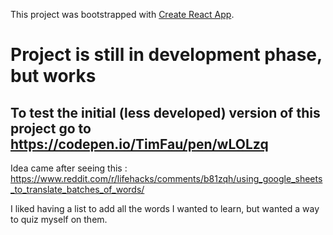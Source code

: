 This project was bootstrapped with [Create React App](https://github.com/facebook/create-react-app).

# Project is still in development phase, but works

## To test the initial (less developed) version of this project go to https://codepen.io/TimFau/pen/wLOLzq


Idea came after seeing this : https://www.reddit.com/r/lifehacks/comments/b81zqh/using_google_sheets_to_translate_batches_of_words/

I liked having a list to add all the words I wanted to learn, but wanted a way to quiz myself on them.